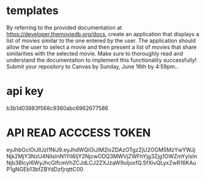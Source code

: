 # templates
By referring to the provided documentation at https://developer.themoviedb.org/docs, create an application that displays a list of movies similar to the one entered by the user. The application should allow the user to select a movie and then present a list of movies that share similarities with the selected movie. 
Make sure to thoroughly read and understand the documentation to implement this functionality successfully!
Submit your repository to Canvas by Sunday, June 16th by 4:59pm..

# api key 
b3b1d03983f568c9360abc6962677586

# API READ ACCCESS TOKEN 

eyJhbGciOiJIUzI1NiJ9.eyJhdWQiOiJiM2IxZDAzOTgzZjU2OGM5MzYwYWJjNjk2MjY3NzU4NiIsInN1YiI6IjY2NjcwODQ3MWVjZWFhYjg3Zjg1OWZmYyIsInNjb3BlcyI6WyJhcGlfcmVhZCJdLCJ2ZXJzaW9uIjoxfQ.SfXivQLyxZwR16KAuP1gNGEb13bfZBYdDzfjrqttC00